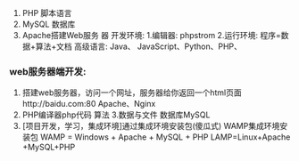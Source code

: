 1. PHP
脚本语言
2. MySQL
数据库
3. Apache搭建Web服务 器
开发环境: 
1.编辑器: phpstrom 
2.运行环境:
程序=数据+算法+文档
高级语言: Java、 JavaScript、Python、PHP、

### web服务器端开发:

1. 搭建web服务器，访问一个网址，服务器给你返回一个html页面http://baidu.com:80
    Apache、Nginx
2. PHP编译器php代码 算法
  3.数据与文件 数据库MySQL
3. [项目开发，学习，集成环境]通过集成环境安装包(傻瓜式)
  WAMP集成环境安装包
  WAMP = Windows + Apache + MySQL + PHP
  LAMP=Linux+Apache +MySQL+PHP

